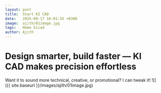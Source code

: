 ```yaml
---
layout: post
title:  Start KI CAD
date:   2025-09-17 16:01:35 +0300
image:  ajith/01image.jpg
tags:   Home kicad
author: Ajith
---
```


# Design smarter, build faster — KI CAD makes precision effortless

Want it to sound more technical, creative, or promotional? I can tweak it!
![]({{ site.baseurl }}/images/ajith/01image.jpg)

